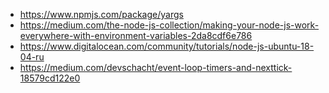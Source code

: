 - https://www.npmjs.com/package/yargs
- https://medium.com/the-node-js-collection/making-your-node-js-work-everywhere-with-environment-variables-2da8cdf6e786
- https://www.digitalocean.com/community/tutorials/node-js-ubuntu-18-04-ru
- https://medium.com/devschacht/event-loop-timers-and-nexttick-18579cd122e0
